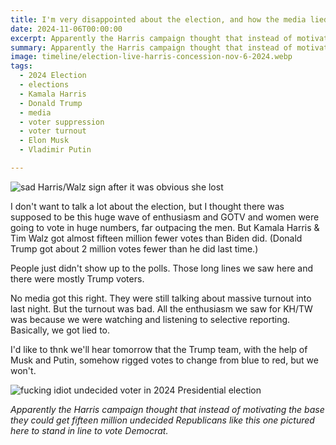 ```yaml
---
title: I'm very disappointed about the election, and how the media lied to us and made us think Harris had a chance.
date: 2024-11-06T00:00:00
excerpt: Apparently the Harris campaign thought that instead of motivating the base they could get fifteen million idiots like this one pictured here to stand in line to vote Democrat.
summary: Apparently the Harris campaign thought that instead of motivating the base they could get fifteen million idiots like this one pictured here to stand in line to vote Democrat.
image: timeline/election-live-harris-concession-nov-6-2024.webp
tags:
  - 2024 Election
  - elections
  - Kamala Harris
  - Donald Trump
  - media
  - voter suppression
  - voter turnout
  - Elon Musk
  - Vladimir Putin

---
```


![sad Harris/Walz sign after it was obvious she lost](/static/img/timeline/election-live-harris-concession-nov-6-2024.webp)

I don't want to talk a lot about the election, but I thought there was supposed to be this huge wave of enthusiasm and GOTV and women were going to vote in huge numbers, far outpacing the men. But Kamala Harris & Tim Walz got almost fifteen million fewer votes than Biden did. (Donald Trump got about 2 million votes fewer than he did last time.)

People just didn't show up to the polls. Those long lines we saw here and there were mostly Trump voters.

No media got this right. They were still talking about massive turnout into last night. But the turnout was bad. All the enthusiasm we saw for KH/TW was because we were watching and listening to selective reporting. Basically, we got lied to.

I'd like to thnk we'll hear tomorrow that the Trump team, with the help of Musk and Putin, somehow rigged votes to change from blue to red, but we won't.

![fucking idiot undecided voter in 2024 Presidential election](/static/img/timeline/undecided-voter-nov-6-2024.png)
<figcaption><i>Apparently the Harris campaign thought that instead of motivating the base they could get fifteen million undecided Republicans like this one pictured here to stand in line to vote Democrat.</i></figcaption>